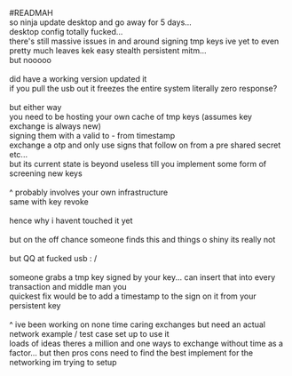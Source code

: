 #READMAH
<br>
so ninja update desktop and go away for 5 days...<br>
desktop config totally fucked...<br>
there's still massive issues in and around signing tmp keys ive yet to even<br>
pretty much leaves kek easy stealth persistent mitm... <br>
but nooooo<br>
<br>
did have a working version updated it<br>
if you pull the usb out it freezes the entire system literally zero response?<br>
<br>
but either way<br>
you need to be hosting your own cache of tmp keys (assumes key exchange is always new)<br>
signing them with a valid to - from timestamp<br>
exchange a otp and only use signs that follow on from a pre shared secret etc...<br>
but its current state is beyond useless till you implement some form of screening new keys<br>
<br>
^ probably involves your own infrastructure <br>
same with key revoke <br>
<br>
hence why i havent touched it yet<br>
<br>
but on the off chance someone finds this and things o shiny its really not<br>
<br>
but QQ at fucked usb : / <br>
<br>
someone grabs a tmp key signed by your key... can insert that into every transaction and middle man you<br>
quickest fix would be to add a timestamp to the sign on it from your persistent key<br>
<br>
^ ive been working on none time caring exchanges but need an actual network example / test case set up to use it<br>
loads of ideas theres a million and one ways to exchange without time as a factor... but then pros cons need to find the best implement for the networking im trying to setup <br>
<br>
<br>
<br>
<br>
<br>
<br>
<br>
<br>
<br>
<br>
<br>
